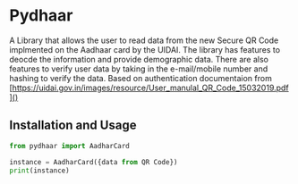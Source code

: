 
# Pydhaar

A Library that allows the user to read data from the new Secure QR Code implmented
on the Aadhaar card by the UIDAI. The library has features to deocde the information and provide
demographic data. There are also features to verify user data by taking in the e-mail/mobile number
and hashing to verify the data. Based on authentication documentaion from [https://uidai.gov.in/images/resource/User_manulal_QR_Code_15032019.pdf]()



## Installation and Usage


```py
from pydhaar import AadharCard

instance = AadharCard({data from QR Code})
print(instance)
```
